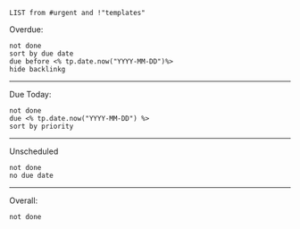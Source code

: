 ```dataview
LIST from #urgent and !"templates"
```
Overdue:
```tasks
not done
sort by due date
due before <% tp.date.now("YYYY-MM-DD")%>
hide backlinkg
```
___
Due Today:
```tasks
not done 
due <% tp.date.now("YYYY-MM-DD") %>
sort by priority
```
___
Unscheduled
```tasks
not done
no due date
```
___
Overall:
```tasks
not done
```
